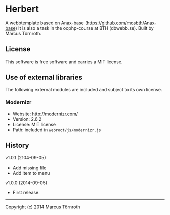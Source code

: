 Herbert
=======

A webbtemplate based on Anax-base (https://github.com/mosbth/Anax-base)
It is also a task in the oophp-course at BTH (dbwebb.se).
Built by Marcus Törnroth.


License 
------------------

This software is free software and carries a MIT license.


Use of external libraries
-----------------------------------

The following external modules are included and subject to its own license.


### Modernizr
* Website: http://modernizr.com/
* Version: 2.6.2
* License: MIT license 
* Path: included in `webroot/js/modernizr.js`


History
-----------------------------------

v1.0.1 (2104-09-05)
* Add missing file
* Add item to menu

v1.0.0 (2014-09-05)
* First release.


----------------------------------
Copyright (c) 2014 Marcus Törnroth